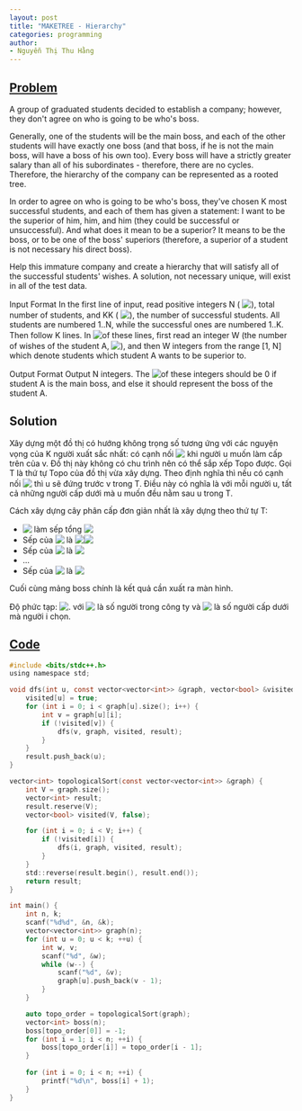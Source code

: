 ```yaml
---
layout: post
title: "MAKETREE - Hierarchy"
categories: programming
author:
- Nguyễn Thị Thu Hằng
---
```


## [Problem](https://www.spoj.com/problems/MAKETREE/)

A group of graduated students decided to establish a company; however, they don't agree on who is going to be who's boss.

Generally, one of the students will be the main boss, and each of the other students will have exactly one boss (and that boss, if he is not the main boss, will have a boss of his own too). Every boss will have a strictly greater salary than all of his subordinates - therefore, there are no cycles. Therefore, the hierarchy of the company can be represented as a rooted tree.

In order to agree on who is going to be who's boss, they've chosen K most successful students, and each of them has given a statement: I want to be the superior of him, him, and him (they could be successful or unsuccessful). And what does it mean to be a superior? It means to be the boss, or to be one of the boss' superiors (therefore, a superior of a student is not necessary his direct boss).

Help this immature company and create a hierarchy that will satisfy all of the successful students' wishes. A solution, not necessary unique, will exist in all of the test data.

Input Format
In the first line of input, read positive integers N (<!-- $N \le 100000$ --> <img style="transform: translateY(0.1em); background: white;" src="https://render.githubusercontent.com/render/math?math=N%20%5Cle%20100000">), total number of students, and KK (<!-- $K < N$ --> <img style="transform: translateY(0.1em); background: white;" src="https://render.githubusercontent.com/render/math?math=K%20%3C%20N">), the number of successful students. All students are numbered 1..N, while the successful ones are numbered 1..K. Then follow K lines. In <!-- $A^{th}$ --> <img style="transform: translateY(0.1em); background: white;" src="https://render.githubusercontent.com/render/math?math=A%5E%7Bth%7D">
​​  of these lines, first read an integer W (the number of wishes of the student A, <!-- $1 \le W \le 10$ --> <img style="transform: translateY(0.1em); background: white;" src="https://render.githubusercontent.com/render/math?math=1%20%5Cle%20W%20%5Cle%2010">), and then W integers from the range [1, N] which denote students which student A wants to be superior to.

Output Format
Output N integers. The <!-- $A^{th}$ --> <img style="transform: translateY(0.1em); background: white;" src="https://render.githubusercontent.com/render/math?math=A%5E%7Bth%7D">
​​  of these integers should be 0 if student A is the main boss, and else it should represent the boss of the student A.

## Solution
Xây dựng một đồ thị có hướng không trọng số tương ứng với các nguyện vọng của K người xuất sắc nhất: có cạnh nối <!-- $u \rightarrow v$ --> <img style="transform: translateY(0.1em); background: white;" src="https://render.githubusercontent.com/render/math?math=u%20%5Crightarrow%20v"> khi người u muốn làm cấp trên của v. Đồ thị này không có chu trình nên có thể sắp xếp Topo được. Gọi T là thứ tự Topo của đồ thị vừa xây dựng. Theo định nghĩa thì nếu có cạnh nối <!-- $u \rightarrow v$ --> <img style="transform: translateY(0.1em); background: white;" src="https://render.githubusercontent.com/render/math?math=u%20%5Crightarrow%20v"> thì u sẽ đứng trước v trong T. Điều này có nghĩa là với mỗi người u, tất cả những người cấp dưới mà u muốn đều nằm sau u trong T.

Cách xây dựng cây phân cấp đơn giản nhất là xây dựng theo thứ tự T:

* <!-- $T_1$ --> <img style="transform: translateY(0.1em); background: white;" src="https://render.githubusercontent.com/render/math?math=T_1"> làm sếp tổng <!-- $\leftrightarrow boss(T_1) = -1$ --> <img style="transform: translateY(0.1em); background: white;" src="https://render.githubusercontent.com/render/math?math=%5Cleftrightarrow%20boss(T_1)%20%3D%20-1">
* Sếp của <!-- $T_2$ --> <img style="transform: translateY(0.1em); background: white;" src="https://render.githubusercontent.com/render/math?math=T_2"> là <!-- $T_1$ --> <img style="transform: translateY(0.1em); background: white;" src="https://render.githubusercontent.com/render/math?math=T_1">
​<!-- $\leftrightarrow boss(T_2) = T_1$ --> <img style="transform: translateY(0.1em); background: white;" src="https://render.githubusercontent.com/render/math?math=%5Cleftrightarrow%20boss(T_2)%20%3D%20T_1">
* Sếp của <!-- $T_3$ --> <img style="transform: translateY(0.1em); background: white;" src="https://render.githubusercontent.com/render/math?math=T_3"> là <!-- $T_2 \leftrightarrow boss(T_3) = T_2$ --> <img style="transform: translateY(0.1em); background: white;" src="https://render.githubusercontent.com/render/math?math=T_2%20%5Cleftrightarrow%20boss(T_3)%20%3D%20T_2">
* ...
* Sếp của <!-- $T_N$ --> <img style="transform: translateY(0.1em); background: white;" src="https://render.githubusercontent.com/render/math?math=T_N"> là <!-- $T_{N-1} \leftrightarrow boss(T_N) = T_{N-1}$ --> <img style="transform: translateY(0.1em); background: white;" src="https://render.githubusercontent.com/render/math?math=T_%7BN-1%7D%20%5Cleftrightarrow%20boss(T_N)%20%3D%20T_%7BN-1%7D">

Cuối cùng mảng boss chính là kết quả cần xuất ra màn hình.

Độ phức tạp: <!-- $\mathcal{O} \left( N + sum({W_i}) \right)$ --> <img style="transform: translateY(0.1em); background: white;" src="https://render.githubusercontent.com/render/math?math=%5Cmathcal%7BO%7D%20%5Cleft(%20N%20%2B%20sum(%7BW_i%7D)%20%5Cright)">. với <!-- $N$ --> <img style="transform: translateY(0.1em); background: white;" src="https://render.githubusercontent.com/render/math?math=N"> là số người trong công ty và <!-- $W_i$ --> <img style="transform: translateY(0.1em); background: white;" src="https://render.githubusercontent.com/render/math?math=W_i"> là số người cấp dưới mà người i chọn.

## [Code](https://github.com/NT-ThuHang/Practice-Coding-Skill/blob/main/BigO_Orange06/Topic%2001:%20Topological%20Sort/Hierarchy/Hierarchy.cpp)
```c
#include <bits/stdc++.h>
using namespace std;

void dfs(int u, const vector<vector<int>> &graph, vector<bool> &visited, vector<int> &result) {
    visited[u] = true;
    for (int i = 0; i < graph[u].size(); i++) {
        int v = graph[u][i];
        if (!visited[v]) {
            dfs(v, graph, visited, result);
        }
    }
    result.push_back(u);
}

vector<int> topologicalSort(const vector<vector<int>> &graph) {
    int V = graph.size();
    vector<int> result;
    result.reserve(V);
    vector<bool> visited(V, false);

    for (int i = 0; i < V; i++) {
        if (!visited[i]) {
            dfs(i, graph, visited, result);
        }
    }
    std::reverse(result.begin(), result.end());
    return result;
}

int main() {
    int n, k;
    scanf("%d%d", &n, &k);
    vector<vector<int>> graph(n);
    for (int u = 0; u < k; ++u) {
        int w, v;
        scanf("%d", &w);
        while (w--) {
            scanf("%d", &v);
            graph[u].push_back(v - 1);
        }
    }

    auto topo_order = topologicalSort(graph);
    vector<int> boss(n);
    boss[topo_order[0]] = -1;
    for (int i = 1; i < n; ++i) {
        boss[topo_order[i]] = topo_order[i - 1];
    }
    
    for (int i = 0; i < n; ++i) {
        printf("%d\n", boss[i] + 1);
    }
}
```